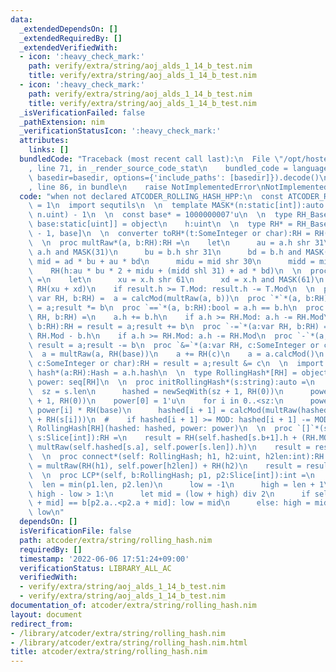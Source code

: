 ```yaml
---
data:
  _extendedDependsOn: []
  _extendedRequiredBy: []
  _extendedVerifiedWith:
  - icon: ':heavy_check_mark:'
    path: verify/extra/string/aoj_alds_1_14_b_test.nim
    title: verify/extra/string/aoj_alds_1_14_b_test.nim
  - icon: ':heavy_check_mark:'
    path: verify/extra/string/aoj_alds_1_14_b_test.nim
    title: verify/extra/string/aoj_alds_1_14_b_test.nim
  _isVerificationFailed: false
  _pathExtension: nim
  _verificationStatusIcon: ':heavy_check_mark:'
  attributes:
    links: []
  bundledCode: "Traceback (most recent call last):\n  File \"/opt/hostedtoolcache/Python/3.10.6/x64/lib/python3.10/site-packages/onlinejudge_verify/documentation/build.py\"\
    , line 71, in _render_source_code_stat\n    bundled_code = language.bundle(stat.path,\
    \ basedir=basedir, options={'include_paths': [basedir]}).decode()\n  File \"/opt/hostedtoolcache/Python/3.10.6/x64/lib/python3.10/site-packages/onlinejudge_verify/languages/nim.py\"\
    , line 86, in bundle\n    raise NotImplementedError\nNotImplementedError\n"
  code: "when not declared ATCODER_ROLLING_HASH_HPP:\n  const ATCODER_ROLLING_HASH_HPP*\
    \ = 1\n  import sequtils\n  \n  template MASK*(n:static[int]):auto = (1'u shl\
    \ n.uint) - 1\n  \n  const base* = 1000000007'u\n  \n  type RH_Base*[Mod:static[uint],\
    \ base:static[uint]] = object\n    h:uint\n  \n  type RH* = RH_Base[(1'u shl 61)\
    \ - 1, base]\n  \n  converter toRH*(t:SomeInteger or char):RH = RH(h:t.uint)\n\
    \  \n  proc multRaw*(a, b:RH):RH =\n    let\n      au = a.h shr 31\n      ad =\
    \ a.h and MASK(31)\n      bu = b.h shr 31\n      bd = b.h and MASK(31)\n     \
    \ mid = ad * bu + au * bd\n      midu = mid shr 30\n      midd = mid and MASK(30)\n\
    \    RH(h:au * bu * 2 + midu + (midd shl 31) + ad * bd)\n  \n  proc calcMod*[T:RH](x:T):T\
    \ =\n    let\n      xu = x.h shr 61\n      xd = x.h and MASK(61)\n    result =\
    \ RH(xu + xd)\n    if result.h >= T.Mod: result.h -= T.Mod\n  \n  proc `*=`*(a:\
    \ var RH, b:RH) =  a = calcMod(multRaw(a, b))\n  proc `*`*(a, b:RH):RH = result\
    \ = a;result *= b\n  proc `==`*(a, b:RH):bool = a.h == b.h\n  proc `+=`*(a:var\
    \ RH, b:RH) =\n    a.h += b.h\n    if a.h >= RH.Mod: a.h -= RH.Mod\n  proc `+`*(a,\
    \ b:RH):RH = result = a;result += b\n  proc `-=`*(a:var RH, b:RH) =\n    a.h +=\
    \ RH.Mod - b.h\n    if a.h >= RH.Mod: a.h -= RH.Mod\n  proc `-`*(a, b:RH):RH =\
    \ result = a;result -= b\n  proc `&=`*(a:var RH, c:SomeInteger or char) =\n  \
    \  a = multRaw(a, RH(base))\n    a += RH(c)\n    a = a.calcMod()\n  proc `&`*(a:RH,\
    \ c:SomeInteger or char):RH = result = a;result &= c\n  \n  import hashes\n  proc\
    \ hash*(a:RH):Hash = a.h.hash\n  \n  type RollingHash*[RH] = object\n    hashed,\
    \ power: seq[RH]\n  \n  proc initRollingHash*(s:string):auto =\n    var\n    \
    \  sz = s.len\n      hashed = newSeqWith(sz + 1, RH(0))\n      power = newSeqWith(sz\
    \ + 1, RH(0))\n    power[0] = 1'u\n    for i in 0..<sz:\n      power[i + 1] =\
    \ power[i] * RH(base)\n      hashed[i + 1] = calcMod(multRaw(hashed[i], RH(base))\
    \ + RH(s[i]))\n  #    if hashed[i + 1] >= MOD: hashed[i + 1] -= MOD\n    return\
    \ RollingHash[RH](hashed: hashed, power: power)\n  \n  proc `[]`*(self: RollingHash;\
    \ s:Slice[int]):RH =\n    result = RH(self.hashed[s.b+1].h + (RH.MOD shl 2) -\
    \ multRaw(self.hashed[s.a], self.power[s.len]).h)\n    result = result.calcMod()\n\
    \  \n  proc connect*(self: RollingHash; h1, h2:uint, h2len:int):RH =\n    result\
    \ = multRaw(RH(h1), self.power[h2len]) + RH(h2)\n    result = result.calcMod\n\
    \  \n  proc LCP*(self, b:RollingHash; p1, p2:Slice[int]):int =\n    var\n    \
    \  len = min(p1.len, p2.len)\n      low = -1\n      high = len + 1\n    while\
    \ high - low > 1:\n      let mid = (low + high) div 2\n      if self[p1.a..<p1.a\
    \ + mid] == b[p2.a..<p2.a + mid]: low = mid\n      else: high = mid\n    return\
    \ low\n"
  dependsOn: []
  isVerificationFile: false
  path: atcoder/extra/string/rolling_hash.nim
  requiredBy: []
  timestamp: '2022-06-06 17:51:24+09:00'
  verificationStatus: LIBRARY_ALL_AC
  verifiedWith:
  - verify/extra/string/aoj_alds_1_14_b_test.nim
  - verify/extra/string/aoj_alds_1_14_b_test.nim
documentation_of: atcoder/extra/string/rolling_hash.nim
layout: document
redirect_from:
- /library/atcoder/extra/string/rolling_hash.nim
- /library/atcoder/extra/string/rolling_hash.nim.html
title: atcoder/extra/string/rolling_hash.nim
---
```

